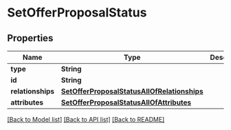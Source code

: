 # SetOfferProposalStatus

## Properties
Name | Type | Description | Notes
------------ | ------------- | ------------- | -------------
**type** | **String** |  | 
**id** | **String** |  | 
**relationships** | [**SetOfferProposalStatusAllOfRelationships**](SetOfferProposalStatusAllOfRelationships.md) |  | 
**attributes** | [**SetOfferProposalStatusAllOfAttributes**](SetOfferProposalStatusAllOfAttributes.md) |  | 

[[Back to Model list]](../README.md#documentation-for-models) [[Back to API list]](../README.md#documentation-for-api-endpoints) [[Back to README]](../README.md)


